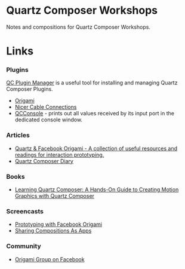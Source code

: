 # Quartz Composer Workshops

Notes and compositions for Quartz Composer Workshops.

# Links

### Plugins

[QC Plugin Manager](http://imimot.hu/qc-plugin-manager/) is a useful tool for installing and managing Quartz Composer Plugins.

* [Origami](http://facebook.github.io/origami/)
* [Nicer Cable Connections](https://github.com/Ciechan/QCCableConnections)
* [QCConsole](https://github.com/macoscope/QCConsole) - prints out all values received by its input port in the dedicated console window.

### Articles

* [Quartz & Facebook Origami - A collection of useful resources and readings for interaction prototyping.](https://medium.com/quartz-facebook-origami)
* [Quartz Composer Diary](http://qc.prabros.com)

### Books

* [Learning Quartz Composer: A Hands-On Guide to Creating Motion Graphics with Quartz Composer](http://www.amazon.com/Learning-Quartz-Composer-Hands-On-Creating/dp/0321636945)

### Screencasts

* [Prototyping with Facebook Origami](http://vimeo.com/85578380)
* [Sharing Compositions As Apps](http://vimeo.com/86476026)

### Community

* [Origami Group on Facebook](https://www.facebook.com/groups/origami.community/)